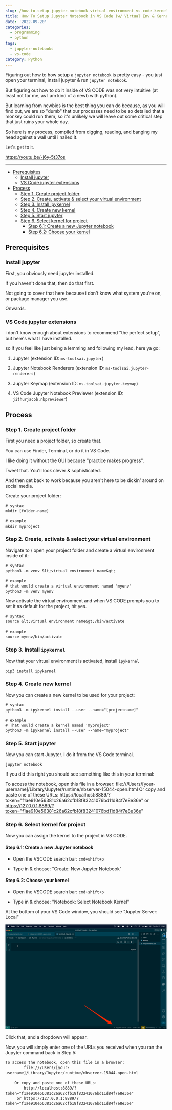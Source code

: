 ```yaml
---
slug: /how-to-setup-jupyter-notebook-virtual-environment-vs-code-kernels/
title: How To Setup Jupyter Notebook in VS Code (w/ Virtual Env & Kernels)
date: '2022-09-20'
categories:
  - programming
  - python
tags:
  - jupyter-notebooks
  - vs-code
category: Python
---
```


Figuring out how to how setup a `jupyter notebook` is pretty easy - you just open your terminal, install jupyter & run `jupyter notebook`.

But figuring out how to do it inside of VS CODE was not very intuitive (at least not for me, as I am kind of a newb with python).

But learning from newbies is the best thing you can do because, as you will find out, we are so "dumb" that our processes need to be so detailed that a monkey could run them, so it's unlikely we will leave out some critical step that just ruins your whole day.

So here is my process, compiled from digging, reading, and banging my head against a wall until i nailed it.

Let's get to it.

https://youtu.be/-j6y-5t37os


* * *

- [Prerequisites](#strong-prerequisites-strong)
    - [Install jupyter](#install-jupyter)
    - [VS Code jupyter extensions](#vs-code-jupyter-extensions)
- [Process](#process)
    - [Step 1. Create project folder](#step-1-create-project-folder)
    - [Step 2. Create, activate & select your virtual environment](#step-2-create-activate-amp-select-your-virtual-environment)
    - [Step 3. Install ipykernel](#step-3-install-code-ipykernel-code)
    - [Step 4. Create new kernel](#step-4-create-new-kernel)
    - [Step 5. Start jupyter](#step-5-start-jupyter)
    - [Step 6. Select kernel for project](#step-6-select-kernel-for-project)
        - [Step 6.1: Create a new Jupyter notebook](#step-6-1-create-a-new-jupyter-notebook)
        - [Step 6.2: Choose your kernel](#step-6-2-choose-your-kernel)

## **Prerequisites**

### Install jupyter

First, you obviously need jupyter installed.

If you haven't done that, then do that first.

Not going to cover that here because i don't know what system you're on, or package manager you use.

Onwards.

### VS Code jupyter extensions

i don't know enough about extensions to recommend "the perfect setup", but here's what I have installed.

so if you feel like just being a lemming and following my lead, here ya go:

1. Jupyter (extension ID: `ms-toolsai.jupyter`)

3. Jupyter Notebook Renderers (extension ID: `ms-toolsai.jupyter-renderers`)

5. Jupyter Keymap (extension ID: `ms-toolsai.jupyter-keymap`)

7. VS Code Jupyter Notebook Previewer (extension ID: `jithurjacob.nbpreviewer`)



## Process

### Step 1. Create project folder

First you need a project folder, so create that.

You can use Finder, Terminal, or do it in VS Code.

I like doing it without the GUI because "practice makes progress".

Tweet that. You'll look clever & sophisticated.

And then get back to work because you aren't here to be dickin' around on social media.

Create your project folder:

```
# syntax
mkdir [folder-name]

# example
mkdir myproject
```

### Step 2. Create, activate & select your virtual environment

Navigate to / open your project folder and create a virtual environment inside of it:

```
# syntax
python3 -m venv &lt;virtual environment name&gt;

# example
# that would create a virtual environment named 'myenv'
python3 -m venv myenv
```

Now activate the virtual environment and when VS CODE prompts you to set it as default for the project, hit yes.

```
# syntax
source &lt;virtual environment name&gt;/bin/activate

# example
source myenv/bin/activate
```

### Step 3. Install `ipykernel`

Now that your virtual environment is activated, install `ipykernel`

```
pip3 install ipykernel
```

### Step 4. Create new kernel

Now you can create a new kernel to be used for your project:

```
# syntax
python3 -m ipykernel install --user --name="[projectname]"

# example
# That would create a kernel named 'myproject'
python3 -m ipykernel install --user --name="myproject"
```

### Step 5. Start jupyter

Now you can start Jupyter. I do it from the VS Code terminal.

```
jupyter notebook
```

If you did this right you should see something like this in your terminal:

To access the notebook, open this file in a browser:
        file:///Users/[your-username]/Library/Jupyter/runtime/nbserver-15044-open.html
    Or copy and paste one of these URLs:
        https://localhost:8889/?token="f1ae910e56381c26a62cfb18f83241076bd11d84f7e8e36e"
     or https://127.0.0.1:8889/?token="f1ae910e56381c26a62cfb18f83241076bd11d84f7e8e36e"

### Step 6. Select kernel for project

Now you can assign the kernel to the project in VS CODE.

#### Step 6.1: Create a new Jupyter notebook

- Open the VSCODE search bar: `cmd+shift+p`

- Type in & choose: "Create: New Jupyter Notebook"

#### Step 6.2: Choose your kernel

- Open the VSCODE search bar: `cmd+shift+p`

- Type in & choose: "Notebook: Select Notebook Kernel"

At the bottom of your VS Code window, you should see "Jupyter Server: Local"

![](https://raw.githubusercontent.com/devinschumacher/uploads/main/images/jupyter-server-local-vs-code-1024x665.png)

Click that, and a dropdown will appear.

Now, you will simply enter one of the URLs you received when you ran the Jupyter command back in Step 5:

```
To access the notebook, open this file in a browser:
        file:///Users/[your-username]/Library/Jupyter/runtime/nbserver-15044-open.html

    Or copy and paste one of these URLs:
        http://localhost:8889/?token="f1ae910e56381c26a62cfb18f83241076bd11d84f7e8e36e"
     or https://127.0.0.1:8889/?token="f1ae910e56381c26a62cfb18f83241076bd11d84f7e8e36e"
```



